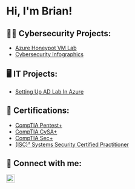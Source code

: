 <h1>Hi, I'm Brian!</h1>

<h2>👨‍💻 Cybersecurity Projects:</h2>

- [Azure Honeypot VM Lab](https://github.com/bgibbs0/HoneyPotLab)
- [Cybersecurity Infographics](https://github.com/bgibbs0/CyberInfographs)

<h2>🖥️ IT Projects:</h2>

- [Setting Up AD Lab In Azure](https://github.com/bgibbs0/ADLabSetup)

<h2>📜 Certifications:</h2>


- [CompTIA Pentest+](https://www.comptia.org/certifications/pentest)
- [CompTIA CySA+](https://www.comptia.org/certifications/cybersecurity-analyst)
- [CompTIA Sec+](https://www.comptia.org/certifications/security)
- [(ISC)² Systems Security Certified Practitioner](https://www.isc2.org/Certifications/SSCP)

<h2> 🤳 Connect with me:</h2>

[<img align="left" alt="BrianGibbs | LinkedIn" width="22px" src="https://cdn.jsdelivr.net/npm/simple-icons@v3/icons/linkedin.svg" />][linkedin]

[linkedin]: https://www.linkedin.com/in/brian-gibbs-f/
